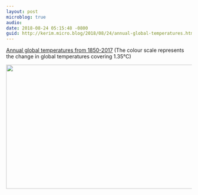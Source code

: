 ```yaml
---
layout: post
microblog: true
audio: 
date: 2018-08-24 05:15:48 -0800
guid: http://kerim.micro.blog/2018/08/24/annual-global-temperatures.html
---
```

[Annual global temperatures from 1850-2017](http://www.climate-lab-book.ac.uk/2018/warming-stripes/) (The colour scale represents the change in global temperatures covering 1.35°C) 

<img src="http://micro.oxus.net/uploads/2018/382ec2c36d.jpg" width="600" height="337" />
